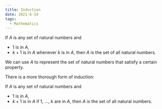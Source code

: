 ```yaml
---
title: Induction
date: 2021-6-14
tags:
  - Mathematics
---
```

If $A$ is any set of natural numbers and
- $1$ is in $A$,
- $k + 1$ is in $A$ whenever $k$ is in $A$,
then $A$ is the set of all natural numbers.

We can use $A$ to represent the set of natural numbers that satisfy a certain property.

There is a more thorough form of induction:

If $A$ is any set of natural numbers and
- $1$ is in $A$,
- $k + 1$ is in $A$ if $1$, ..., $k$ are in $A$,
then $A$ is the set of all natural numbers.